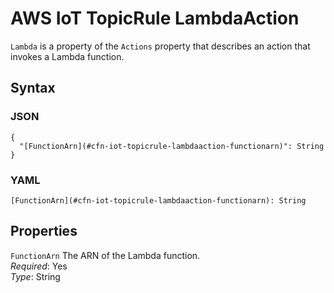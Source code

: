 # AWS IoT TopicRule LambdaAction<a name="aws-properties-iot-topicrule-lambdaaction"></a>

`Lambda` is a property of the `Actions` property that describes an action that invokes a Lambda function\.

## Syntax<a name="w13ab1c21c10d162c39c61b5"></a>

### JSON<a name="aws-properties-iot-topicrule-lambdaaction-syntax.json"></a>

```
{
  "[FunctionArn](#cfn-iot-topicrule-lambdaaction-functionarn)": String
}
```

### YAML<a name="aws-properties-iot-topicrule-lambdaaction-syntax.yaml"></a>

```
[FunctionArn](#cfn-iot-topicrule-lambdaaction-functionarn): String
```

## Properties<a name="w13ab1c21c10d162c39c61b7"></a>

`FunctionArn`  <a name="cfn-iot-topicrule-lambdaaction-functionarn"></a>
The ARN of the Lambda function\.  
*Required*: Yes  
*Type*: String